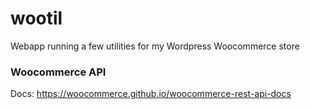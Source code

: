 # wootil
Webapp running a few utilities for my Wordpress Woocommerce  store



### Woocommerce API
Docs: https://woocommerce.github.io/woocommerce-rest-api-docs